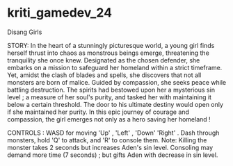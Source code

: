 # kriti_gamedev_24
Disang Girls

STORY:  In the heart of a stunningly picturesque world, a young girl finds herself thrust into chaos as monstrous beings emerge, threatening the tranquility she once knew. Designated as the chosen defender, she embarks on a mission to safeguard her homeland within a strict timeframe. Yet, amidst the clash of blades and spells, she discovers that not all monsters are born of malice.  Guided by compassion, she seeks peace while battling destruction. The spirits had bestowed upon her a mysterious sin level ; a measure of her soul's purity, and tasked her with maintaining it below a certain threshold. The door to his ultimate destiny would open only if she maintained her purity. In this epic journey of courage and compassion, the girl emerges not only as a hero saving her homeland !


CONTROLS : WASD for moving 'Up' , 'Left' , 'Down' 'Right' .
Dash through monsters, hold 'Q' to attack, and 'R' to console them. 
Note: Killing the monster takes 2 seconds  but increases Aden's sin level. Consoling may demand more time (7 seconds) ; but gifts Aden with decrease in sin level.
